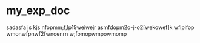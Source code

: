 # my_exp_doc

sadasfa
js kjs 
nfopmm;f,lp19weiwejr
asmfdopm2o-j-o2[wekowef]k	wfipifop
wmonwfpnwf2fwnoenrn
w;fomopwmpowmomp
